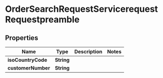 

# OrderSearchRequestServicerequestRequestpreamble


## Properties

| Name | Type | Description | Notes |
|------------ | ------------- | ------------- | -------------|
|**isoCountryCode** | **String** |  |  |
|**customerNumber** | **String** |  |  |



